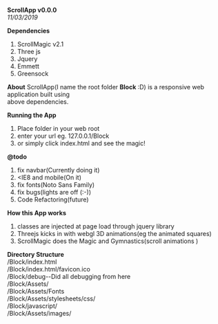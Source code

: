 **ScrollApp v0.0.0**<br>
_11/03/2019_
<br>


**Dependencies**
<ol>
<li>ScrollMagic v2.1</li>
<li>Three js</li>
<li>Jquery</li>
<li>Emmett</li>
<li>Greensock</li>
</ol>


**About**
ScrollApp(I name the root folder **Block** :D) is a responsive web application built using<br>
above dependencies.

****Running the App**<br>**
1. Place folder in your web root<br>
2. enter your url eg. 127.0.0.1/Block<br>
3. or simply click index.html and see the magic!<br>

**@todo**<br>
1. fix navbar(Currently doing it)<br>
2. <IE8 and mobile(On it)<br>
3. fix fonts(Noto Sans Family)<br>
4. fix bugs(lights are off (:-))<br>
5. Code Refactoring(future)<br>

**How this App works**<br>
1. <div> classes are injected at page load through jquery library</br>
2. Threejs kicks in with webgl 3D animations(eg the animated squares)<br>
3. ScrollMagic does the Magic and Gymnastics(scroll animations )<br>

**Directory Structure**<br>
/Block/index.html<br>
/Block/index.html/favicon.ico<br>
/Block/debug--Did all debugging from here<br>
/Block/Assets/<br>
/Block/Assets/Fonts<br>
/Block/Assets/stylesheets/css/<br>
/Block/javascript/<br>
/Block/Assets/images/<br>
 









